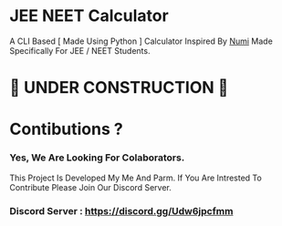 # JEE NEET Calculator
A CLI Based [ Made Using Python ] Calculator Inspired By [Numi](https://numi.app/) Made Specifically For JEE / NEET Students.

# 🚧 UNDER CONSTRUCTION 🚧

# Contibutions ?

### Yes, We Are Looking For Colaborators.

This Project Is Developed My Me And Parm.
If You Are Intrested To Contribute Please Join Our Discord Server.

### Discord Server : https://discord.gg/Udw6jpcfmm


